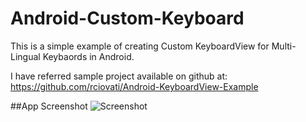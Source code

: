 # Android-Custom-Keyboard

This is a simple example of creating Custom KeyboardView for Multi-Lingual Keybaords in Android.

I have referred sample project available on github at: https://github.com/rciovati/Android-KeyboardView-Example

##App Screenshot
![Screenshot](https://github.com/Firozmemon/Android-Custom-Keyboard/blob/master/img/App_Screenshot.png)
